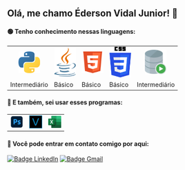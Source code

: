 <h2> Olá, me chamo Éderson Vidal Junior! 👋</h2>

<h4>🟢 Tenho conhecimento nessas linguagens:</h4>
<table border="0">

  <tr align="center">
    <td><img src="https://github.com/Dunkode/Dunkode/blob/main/rep/Python.png" width= "50"></td>
    <td><img src="https://github.com/Dunkode/Dunkode/blob/main/rep/java.png" width= "50" ></td>
    <td><img src="https://github.com/Dunkode/Dunkode/blob/main/rep/html5.png" width= "50"></td>
    <td><img src="https://github.com/Dunkode/Dunkode/blob/main/rep/css3.png" width= "50" ></td>
    <td><img src="https://github.com/Dunkode/Dunkode/blob/main/rep/oracle-sql.png" width= "50" ></td>
  </tr>
  
  <tr>
  <td>Intermediário</td>
  <td>Básico</td>
  <td>Básico</td>
  <td>Básico</td>
  <td>Intermediário</td>
  </tr>
  
</table>

<h4>🔵 E também, sei usar esses programas:</h4>
<table border="0">
<tr align="center">
    <td><img src="https://github.com/Dunkode/Dunkode/blob/main/rep/photoshop.png" width= "30"></td>
    <td><img src="https://github.com/Dunkode/Dunkode/blob/main/rep/vegas.png" width= "30" ></td>
    <td><img src="https://github.com/Dunkode/Dunkode/blob/main/rep/excel.png" width= "30"></td>
  </tr>
  
</table>


<h4>👤 Você pode entrar em contato comigo por aqui:</h4>
 
 [![Badge LinkedIn](https://img.shields.io/badge/-LinkedIn-373737?style=fla-squaret&logo=linkedin&logoColor=blue&color=white)](https://www.linkedin.com/in/edersonvidal/)
 [![Badge Gmail](https://img.shields.io/badge/-Gmail-373737?style=fla-squaret&logo=gmail&logoColor=red&color=white)](mailto:edersonvidal137@gmail.com)
